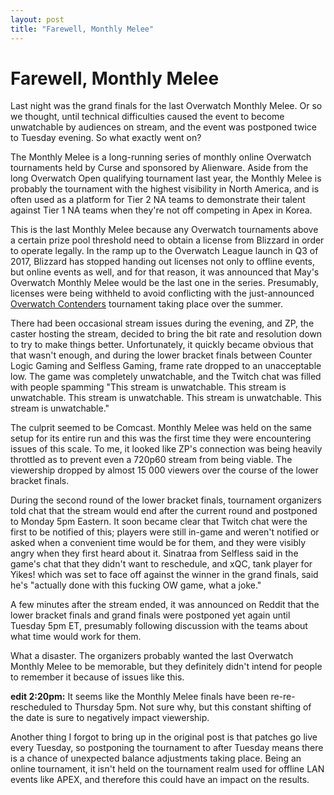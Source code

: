 ```yaml
---
layout: post
title: "Farewell, Monthly Melee"
---
```


# Farewell, Monthly Melee

Last night was the grand finals for the last Overwatch Monthly Melee. Or so we thought, until technical difficulties caused the event to become unwatchable by audiences on stream, and the event was postponed twice to Tuesday evening. So what exactly went on?

The Monthly Melee is a long-running series of monthly online Overwatch tournaments held by Curse and sponsored by Alienware. Aside from the long Overwatch Open qualifying tournament last year, the Monthly Melee is probably the tournament with the highest visibility in North America, and is often used as a platform for Tier 2 NA teams to demonstrate their talent against Tier 1 NA teams when they're not off competing in Apex in Korea.

This is the last Monthly Melee because any Overwatch tournaments above a certain prize pool threshold need to obtain a license from Blizzard in order to operate legally. In the ramp up to the Overwatch League launch in Q3 of 2017, Blizzard has stopped handing out licenses not only to offline events, but online events as well, and for that reason, it was announced that May's Overwatch Monthly Melee would be the last one in the series. Presumably, licenses were being withheld to avoid conflicting with the just-announced [Overwatch Contenders](https://playoverwatch.com/en-us/blog/20793057) tournament taking place over the summer.

There had been occasional stream issues during the evening, and ZP, the caster hosting the stream, decided to bring the bit rate and resolution down to try to make things better. Unfortunately, it quickly became obvious that that wasn't enough, and during the lower bracket finals between Counter Logic Gaming and Selfless Gaming, frame rate dropped to an unacceptable low. The game was completely unwatchable, and the Twitch chat was filled with people spamming "This stream is unwatchable. This stream is unwatchable. This stream is unwatchable. This stream is unwatchable. This stream is unwatchable."

The culprit seemed to be Comcast. Monthly Melee was held on the same setup for its entire run and this was the first time they were encountering issues of this scale. To me, it looked like ZP's connection was being heavily throttled as to prevent even a 720p60 stream from being viable. The viewership dropped by almost 15 000 viewers over the course of the lower bracket finals.

During the second round of the lower bracket finals, tournament organizers told chat that the stream would end after the current round and postponed to Monday 5pm Eastern. It soon became clear that Twitch chat were the first to be notified of this; players were still in-game and weren't notified or asked when a convenient time would be for them, and they were visibly angry when they first heard about it. Sinatraa from Selfless said in the game's chat that they didn't want to reschedule, and xQC, tank player for Yikes! which was set to face off against the winner in the grand finals, said he's "actually done with this fucking OW game, what a joke."

A few minutes after the stream ended, it was announced on Reddit that the lower bracket finals and grand finals were postponed yet again until Tuesday 5pm ET, presumably following discussion with the teams about what time would work for them.

What a disaster. The organizers probably wanted the last Overwatch Monthly Melee to be memorable, but they definitely didn't intend for people to remember it because of issues like this.

**edit 2:20pm:** It seems like the Monthly Melee finals have been re-re-rescheduled to Thursday 5pm. Not sure why, but this constant shifting of the date is sure to negatively impact viewership.

Another thing I forgot to bring up in the original post is that patches go live every Tuesday, so postponing the tournament to after Tuesday means there is a chance of unexpected balance adjustments taking place. Being an online tournament, it isn't held on the tournament realm used for offline LAN events like APEX, and therefore this could have an impact on the results.